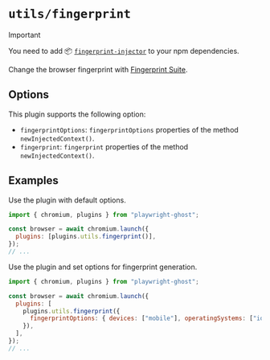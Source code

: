 # `utils/fingerprint`

> [!IMPORTANT]
>
> You need to add 📦
> [`fingerprint-injector`](https://www.npmjs.com/package/fingerprint-injector)
> to your npm dependencies.

Change the browser fingerprint with
[Fingerprint Suite](https://github.com/apify/fingerprint-suite#readme).

## Options

This plugin supports the following option:

- `fingerprintOptions`: `fingerprintOptions` properties of the method
  `newInjectedContext()`.
- `fingerprint`: `fingerprint` properties of the method `newInjectedContext()`.

## Examples

Use the plugin with default options.

```javascript
import { chromium, plugins } from "playwright-ghost";

const browser = await chromium.launch({
  plugins: [plugins.utils.fingerprint()],
});
// ...
```

Use the plugin and set options for fingerprint generation.

```javascript
import { chromium, plugins } from "playwright-ghost";

const browser = await chromium.launch({
  plugins: [
    plugins.utils.fingerprint({
      fingerprintOptions: { devices: ["mobile"], operatingSystems: ["ios"] },
    }),
  ],
});
// ...
```
